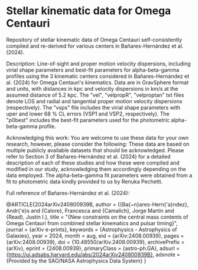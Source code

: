 # Stellar kinematic data for Omega Centauri

Repository of stellar kinematic data of Omega Centauri self-consistently compiled and re-derived for various centers in Bañares-Hernández et al. (2024).

Description: Line-of-sight and proper motion velocity dispersions, including virial shape parameters and best-fit parameters for alpha-beta-gamma profiles using the 3 kinematic centers considered in Bañares-Hernández et al. (2024) for Omega Centauri's kinematics. Data are in GravSphere format and units, with distances in kpc and velocity dispersions in km/s at the assumed distance of 5.2 kpc. The "vel", "velpropR", "velproptan" txt files denote LOS and radial and tangential proper motion velocity dispersions (respectively). The "vsps" file includes the virial shape parameters with uper and lower 68 % CL errors (VSP1 and VSP2, respectively). The "p0best" includes the best-fit parameters used for the photometric alpha-beta-gamma profile.

Acknowledging this work: You are welcome to use these data for your own research, however, please consider the following: These data are based on multiple publicly available datasets that should be acknowledged. Please refer to Section 3 of Bañares-Hernández et al. (2024) for a detailed description of each of these studies and how these were compiled and modified in our study, acknowledging them accordingly depending on the data employed. The alpha-beta-gamma fit parameters were obtained from a fit to photometric data kindly provided to us by Renuka Pechetti.

Full reference of Bañares-Hernández et al. (2024):

@ARTICLE{2024arXiv240800939B,
       author = {{Ba{\~n}ares-Hern{\'a}ndez}, Andr{\'e}s and {Calore}, Francesca and {Camalich}, Jorge Martin and {Read}, Justin I.},
        title = "{New constraints on the central mass contents of Omega Centauri from combined stellar kinematics and pulsar timing}",
      journal = {arXiv e-prints},
     keywords = {Astrophysics - Astrophysics of Galaxies},
         year = 2024,
        month = aug,
          eid = {arXiv:2408.00939},
        pages = {arXiv:2408.00939},
          doi = {10.48550/arXiv.2408.00939},
archivePrefix = {arXiv},
       eprint = {2408.00939},
 primaryClass = {astro-ph.GA},
       adsurl = {https://ui.adsabs.harvard.edu/abs/2024arXiv240800939B},
      adsnote = {Provided by the SAO/NASA Astrophysics Data System}
}


